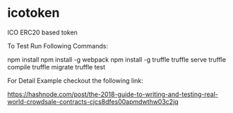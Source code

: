 # icotoken
ICO ERC20 based token

To Test Run Following Commands:

npm install
npm install -g webpack npm install -g truffle truffle serve
truffle compile
truffle migrate
truffle test

For Detail Example checkout the following link:

https://hashnode.com/post/the-2018-guide-to-writing-and-testing-real-world-crowdsale-contracts-cjcs8dfes00apmdwthw03c2jq
